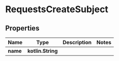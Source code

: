 
# RequestsCreateSubject

## Properties
| Name | Type | Description | Notes |
| ------------ | ------------- | ------------- | ------------- |
| **name** | **kotlin.String** |  |  |



